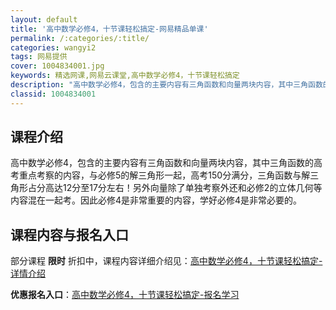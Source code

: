 ```yaml
---
layout: default
title: '高中数学必修4，十节课轻松搞定-网易精品单课'
permalink: /:categories/:title/
categories: wangyi2
tags: 网易提供
cover: 1004834001.jpg
keywords: 精选网课,网易云课堂,高中数学必修4，十节课轻松搞定
description: "高中数学必修4，包含的主要内容有三角函数和向量两块内容，其中三角函数的高考重点考察的内容，与必修5的解三角形一起，高考150分满分，三角函数与解三角形占分高达12分至17分左右！另外向量除了"
classid: 1004834001
---
```


## 课程介绍

高中数学必修4，包含的主要内容有三角函数和向量两块内容，其中三角函数的高考重点考察的内容，与必修5的解三角形一起，高考150分满分，三角函数与解三角形占分高达12分至17分左右！另外向量除了单独考察外还和必修2的立体几何等内容混在一起考。因此必修4是非常重要的内容，学好必修4是非常必要的。

## 课程内容与报名入口

部分课程 **限时** 折扣中，课程内容详细介绍见：[高中数学必修4，十节课轻松搞定-详情介绍](https://study.163.com/course/introduction/1004834001.htm?share=1&shareId=1025206652&utm_campaign=share&utm_medium=iphoneShare&utm_source=&utm_u=1025206652)

**优惠报名入口**：[高中数学必修4，十节课轻松搞定-报名学习](https://study.163.com/course/introduction/1004834001.htm?share=1&shareId=1025206652&utm_campaign=share&utm_medium=iphoneShare&utm_source=&utm_u=1025206652)

